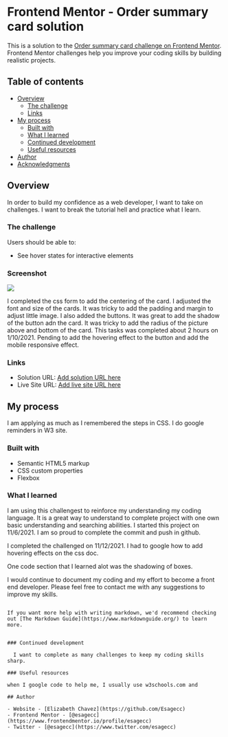 # Frontend Mentor - Order summary card solution

This is a solution to the [Order summary card challenge on Frontend Mentor](https://www.frontendmentor.io/challenges/order-summary-component-QlPmajDUj). Frontend Mentor challenges help you improve your coding skills by building realistic projects. 

## Table of contents

- [Overview](#overview)
  - [The challenge](#the-challenge)
  - [Links](#links)
- [My process](#my-process)
  - [Built with](#built-with)
  - [What I learned](#what-i-learned)
  - [Continued development](#continued-development)
  - [Useful resources](#useful-resources)
- [Author](#author)
- [Acknowledgments](#acknowledgments)


## Overview
In order to build my confidence as a web developer, I want to take on challenges. I want to break the tutorial hell and practice what I learn. 
### The challenge

Users should be able to:

- See hover states for interactive elements

### Screenshot

![](./screenshot.jpg)

I completed the css form to add the centering of the card. I adjusted the font and size of the cards. It was tricky to add the padding and margin to adjust little image. I also added the buttons. It was great to add the shadow of the button adn the card. It was tricky to add the radius of the picture above and bottom of the card. This tasks was completed about 2 hours on 1/10/2021. Pending to add the hovering effect to the button and add the mobile responsive effect. 

### Links

- Solution URL: [Add solution URL here](https://your-solution-url.com)
- Live Site URL: [Add live site URL here](https://your-live-site-url.com)

## My process
I am applying as much as I remembered the steps in CSS. I do google reminders in W3 site. 
### Built with

- Semantic HTML5 markup
- CSS custom properties
- Flexbox


### What I learned

I am using this challengest to reinforce my understanding my coding language. It is a great way to understand to complete project with one own basic understanding and searching abilities.
I started this project on 11/6/2021. I am so proud to complete the commit and push in github.

I completed the challenged on 11/12/2021. I had to google how to add hovering effects on the css doc. 

One code section that I learned alot was the shadowing of boxes.

I would continue to document my coding and my effort to become a front end developer. Please feel free to contact me with any suggestions to improve my skills. 
```

If you want more help with writing markdown, we'd recommend checking out [The Markdown Guide](https://www.markdownguide.org/) to learn more.


### Continued development
  
  I want to complete as many challenges to keep my coding skills sharp.

### Useful resources

when I google code to help me, I usually use w3schools.com and 

## Author

- Website - [Elizabeth Chavez](https://github.com/Esagecc)
- Frontend Mentor - [@esagecc](https://www.frontendmentor.io/profile/esagecc)
- Twitter - [@esagecc](https://www.twitter.com/esagecc)

